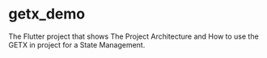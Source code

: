 # getx_demo

The Flutter project that shows The Project Architecture and How to use the GETX in project for a State Management.
